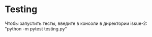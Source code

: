 # Testing
Чтобы запустить тесты, введите в консоли в директории issue-2:  
"python -m pytest testing.py"
